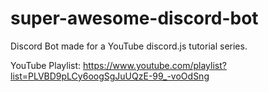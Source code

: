 # super-awesome-discord-bot
Discord Bot made for a YouTube discord.js tutorial series.

YouTube Playlist: https://www.youtube.com/playlist?list=PLVBD9pLCy6oogSgJuUQzE-99_-voOdSng
